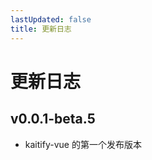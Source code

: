 ```yaml
---
lastUpdated: false
title: 更新日志
---
```


# 更新日志

## v0.0.1-beta.5 <Badge type="tip" text='2024.12.16' />

- kaitify-vue 的第一个发布版本
